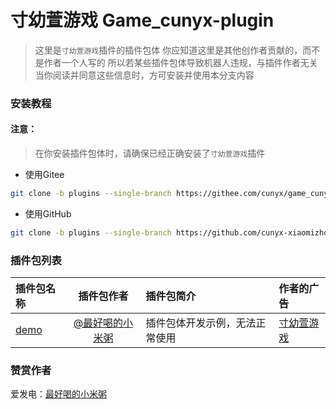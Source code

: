 # 寸幼萱游戏 Game_cunyx-plugin

>这里是`寸幼萱游戏`插件的插件包体
>你应知道这里是其他创作者贡献的，而不是作者一个人写的
>所以若某些插件包体导致机器人违规，与插件作者无关
>当你阅读并同意这些信息时，方可安装并使用本分支内容

### 安装教程
#### 注意：
> 在你安装插件包体时，请确保已经正确安装了`寸幼萱游戏`插件

- 使用Gitee
```bash
git clone -b plugins --single-branch https://githee.com/cunyx/game_cunyx-plugin.git ./plugins/game_cunyx-plugin/plugins/
```

- 使用GitHub
```bash
git clone -b plugins --single-branch https://github.com/cunyx-xiaomizhou/game_cunyx-plugin.git ./plugins/game_cunyx-plugin/plugins/
```

### 插件包列表
| 插件包名称 | 插件包作者 | 插件包简介 | 作者的广告 |
| :------- | :-------: | :------- | :------- |
| [demo](/demo) | [@最好喝的小米粥](https://gitee.com/cunyx) | 插件包体开发示例，无法正常使用 | [寸幼萱游戏](https://gitee.com/cunyx/game_cunyx-plugin)

### 赞赏作者
爱发电：[最好喝的小米粥](https://afdian.net/a/woxmz)
